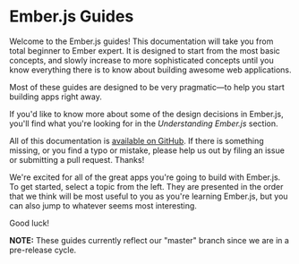 # Ember.js Guides

Welcome to the Ember.js guides! This documentation will take you from
total beginner to Ember expert. It is designed to start from the most
basic concepts, and slowly increase to more sophisticated concepts until
you know everything there is to know about building awesome web
applications.

Most of these guides are designed to be very pragmatic—to help you start
building apps right away.

If you'd like to know more about some of the design decisions in
Ember.js, you'll find what you're looking for in the _Understanding
Ember.js_ section.

All of this documentation is [available on GitHub](https://github.com/emberjs/website/).
If there is something missing, or you find a typo or mistake, please
help us out by filing an issue or submitting a pull request. Thanks!

We're excited for all of the great apps you're going to build with
Ember.js. To get started, select a topic from the left. They are presented
in the order that we think will be most useful to you as you're learning
Ember.js, but you can also jump to whatever seems most interesting.

Good luck!

**NOTE:** 
These guides currently reflect our "master" branch since we are
in a pre-release cycle.

